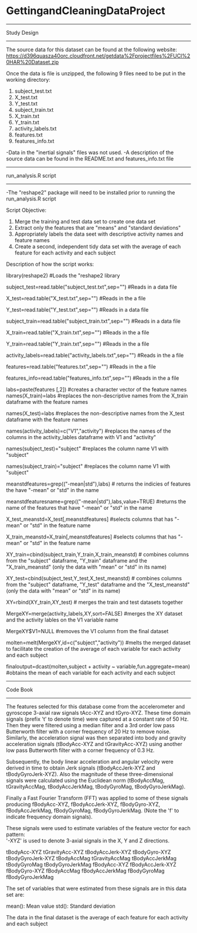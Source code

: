 GettingandCleaningDataProject
=============================

************
Study Design
************

The source data for this dataset can be found at the following website: 
https://d396quasza40orc.cloudfront.net/getdata%2Fprojectfiles%2FUCI%20HAR%20Dataset.zip
 

Once the data is file is unzipped, the following 9 files need to be put in the working directory:
1.  subject_test.txt
2.  X_test.txt
3.  Y_test.txt
4.  subject_train.txt
5.  X_train.txt
6.  Y_train.txt
7.  activity_labels.txt
8.  features.txt
9.  features_info.txt

-Data in the "inertial signals" files was not used.
-A description of the source data can be found in the README.txt and features_info.txt file


*********************
run_analysis.R script
*********************

-The "reshape2" package will need to be installed prior to running the run_analysis.R script

Script Objective:
1.  Merge the training and test data set to create one data set
2.  Extract only the features that are "means" and "standard deviations"
3.  Appropriately labels the data seet with descriptive activity names and feature names
4.  Create a second, independent tidy data set with the average of each feature for each activity and each subject

Description of how the script works: 

library(reshape2)  #Loads the "reshape2 library



subject_test=read.table("subject_test.txt",sep="")  #Reads in a data file

X_test=read.table("X_test.txt",sep="")  #Reads in the a file

Y_test=read.table("Y_test.txt",sep="")  #Reads in a data file



subject_train=read.table("subject_train.txt",sep="")  #Reads in a data file

X_train=read.table("X_train.txt",sep="")  #Reads in the a file

Y_train=read.table("Y_train.txt",sep="") #Reads in the a file



activity_labels=read.table("activity_labels.txt",sep="")  #Reads in the a file

features=read.table("features.txt",sep="")   #Reads in the a file

features_info=read.table("features_info.txt",sep="")   #Reads in the a file


labs=paste(features [,2])  #creates a character vector of the feature 
names
names(X_train)=labs  #replaces the non-descriptive names from the X_train dataframe with the feature names

names(X_test)=labs  #replaces the non-descriptive names from the X_test dataframe with the feature names

names(activity_labels)=c("V1","activity")  #replaces the names of the columns in the activity_lables dataframe with V1 and "activity"

names(subject_test)="subject"  #replaces the column name V1 with "subject"

names(subject_train)="subject"  #replaces the column name V1 with "subject"

meanstdfeatures=grep(("-mean|std"),labs)  # returns the indicies of features the have "-mean" or "std" in the name

meanstdfeaturesname=grep(("-mean|std"),labs,value=TRUE)  #returns the name of the features that have "-mean" or "std" in the name

X_test_meanstd=X_test[,meanstdfeatures]  #selects columns that has "-mean" or "std" in the feature name

X_train_meanstd=X_train[,meanstdfeatures]  #selects columns that has "-mean" or "std" in the feature name

XY_train=cbind(subject_train,Y_train,X_train_meanstd)  #  combines columns from the "subject" dataframe, "Y_train" dataframe and the "X_train_meanstd" (only the data with "mean" or "std" in its name)

XY_test=cbind(subject_test,Y_test,X_test_meanstd)  #  combines columns from the "subject" dataframe, "Y_test" dataframe and the "X_test_meanstd" (only the data with "mean" or "std" in its name)

XY=rbind(XY_train,XY_test)  # merges the train and test datasets together

MergeXY=merge(activity_labels,XY,sort=FALSE)  #merges the XY dataset and the activity lables on the V1 variable name

MergeXY$V1=NULL  #removes the V1 column from the final dataset


molten=melt(MergeXY,id=c("subject","activity"))  #melts the merged dataset to facilitate the creation of the average of each variable for each activity and each subject


finaloutput=dcast(molten,subject + activity ~ variable,fun.aggregate=mean)  #obtains the mean of each variable for each activity and each subject


*********
Code Book
*********
The features selected for this database come from the accelerometer and gyroscope 3-axial raw signals tAcc-XYZ and tGyro-XYZ. These time domain signals (prefix 't' to denote time) were captured at a constant rate of 50 Hz. Then they were filtered using a median filter and a 3rd order low pass Butterworth filter with a corner frequency of 20 Hz to remove noise. Similarly, the acceleration signal was then separated into body and gravity acceleration signals (tBodyAcc-XYZ and tGravityAcc-XYZ) using another low pass Butterworth filter with a corner frequency of 0.3 Hz. 

Subsequently, the body linear acceleration and angular velocity were derived in time to obtain Jerk signals (tBodyAccJerk-XYZ and tBodyGyroJerk-XYZ). Also the magnitude of these three-dimensional signals were calculated using the Euclidean norm (tBodyAccMag, tGravityAccMag, tBodyAccJerkMag, tBodyGyroMag, tBodyGyroJerkMag). 

Finally a Fast Fourier Transform (FFT) was applied to some of these signals producing fBodyAcc-XYZ, fBodyAccJerk-XYZ, fBodyGyro-XYZ, fBodyAccJerkMag, fBodyGyroMag, fBodyGyroJerkMag. (Note the 'f' to indicate frequency domain signals). 

These signals were used to estimate variables of the feature vector for each pattern:  
'-XYZ' is used to denote 3-axial signals in the X, Y and Z directions.

tBodyAcc-XYZ
tGravityAcc-XYZ
tBodyAccJerk-XYZ
tBodyGyro-XYZ
tBodyGyroJerk-XYZ
tBodyAccMag
tGravityAccMag
tBodyAccJerkMag
tBodyGyroMag
tBodyGyroJerkMag
fBodyAcc-XYZ
fBodyAccJerk-XYZ
fBodyGyro-XYZ
fBodyAccMag
fBodyAccJerkMag
fBodyGyroMag
fBodyGyroJerkMag

The set of variables that were estimated from these signals are in this data set are: 

mean(): Mean value
std(): Standard deviation

The data in the final dataset is the average of each feature for each activity and each subject


